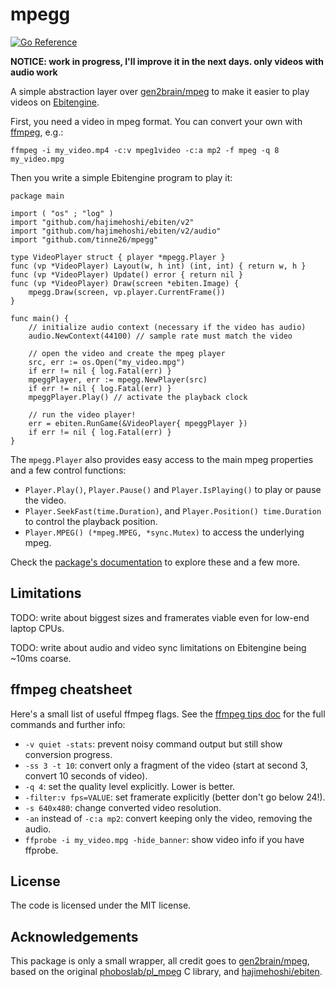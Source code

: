 # mpegg
[![Go Reference](https://pkg.go.dev/badge/github.com/tinne26/mpegg.svg)](https://pkg.go.dev/github.com/tinne26/mpegg)

**NOTICE: work in progress, I'll improve it in the next days. only videos with audio work**

A simple abstraction layer over [gen2brain/mpeg](https://github.com/gen2brain/mpeg) to make it easier to play videos on [Ebitengine](https://ebitengine.org).

First, you need a video in mpeg format. You can convert your own with [ffmpeg](https://ffmpeg.org/), e.g.:
```
ffmpeg -i my_video.mp4 -c:v mpeg1video -c:a mp2 -f mpeg -q 8 my_video.mpg
```

Then you write a simple Ebitengine program to play it:
```Golang
package main

import ( "os" ; "log" )
import "github.com/hajimehoshi/ebiten/v2"
import "github.com/hajimehoshi/ebiten/v2/audio"
import "github.com/tinne26/mpegg"

type VideoPlayer struct { player *mpegg.Player }
func (vp *VideoPlayer) Layout(w, h int) (int, int) { return w, h }
func (vp *VideoPlayer) Update() error { return nil }
func (vp *VideoPlayer) Draw(screen *ebiten.Image) {
	mpegg.Draw(screen, vp.player.CurrentFrame())
}

func main() {
	// initialize audio context (necessary if the video has audio)
	audio.NewContext(44100) // sample rate must match the video

	// open the video and create the mpeg player
	src, err := os.Open("my_video.mpg")
	if err != nil { log.Fatal(err) }
	mpeggPlayer, err := mpegg.NewPlayer(src)
	if err != nil { log.Fatal(err) }
	mpeggPlayer.Play() // activate the playback clock

	// run the video player!
	err = ebiten.RunGame(&VideoPlayer{ mpeggPlayer })
	if err != nil { log.Fatal(err) }
}
```

The `mpegg.Player` also provides easy access to the main mpeg properties and a few control functions:
- `Player.Play()`, `Player.Pause()` and `Player.IsPlaying()` to play or pause the video.
- `Player.SeekFast(time.Duration)`, and `Player.Position() time.Duration` to control the playback position.
- `Player.MPEG() (*mpeg.MPEG, *sync.Mutex)` to access the underlying mpeg.

Check the [package's documentation](https://pkg.go.dev/github.com/tinne26/mpegg) to explore these and a few more.

## Limitations

TODO: write about biggest sizes and framerates viable even for low-end laptop CPUs.

TODO: write about audio and video sync limitations on Ebitengine being ~10ms coarse.

## ffmpeg cheatsheet

Here's a small list of useful ffmpeg flags. See the [ffmpeg tips doc](https://github.com/tinne26/mpegg/blob/main/docs/ffmpeg_tips.md) for the full commands and further info:
- `-v quiet -stats`: prevent noisy command output but still show conversion progress.
- `-ss 3 -t 10`: convert only a fragment of the video (start at second 3, convert 10 seconds of video).
- `-q 4`: set the quality level explicitly. Lower is better.
- `-filter:v fps=VALUE`: set framerate explicitly (better don't go below 24!).
- `-s 640x480`: change converted video resolution.
- `-an` instead of `-c:a mp2`: convert keeping only the video, removing the audio.
- `ffprobe -i my_video.mpg -hide_banner`: show video info if you have ffprobe.

## License

The code is licensed under the MIT license.

## Acknowledgements

This package is only a small wrapper, all credit goes to [gen2brain/mpeg](https://github.com/gen2brain/mpeg), based on the original [phoboslab/pl_mpeg](https://github.com/phoboslab/pl_mpeg) C library, and [hajimehoshi/ebiten](https://github.com/hajimehoshi/ebiten).


